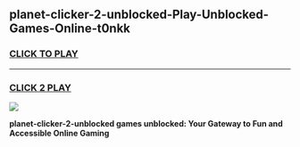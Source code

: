 
## planet-clicker-2-unblocked-Play-Unblocked-Games-Online-t0nkk
<h3>
<a href="https://premium76.site?title=planet-clicker-2-unblocked&ref=25A">CLICK TO PLAY</a></h3>
<hr>

<h3>
<a href="https://premium76.site?title=planet-clicker-2-unblocked&ref=25A">CLICK 2 PLAY</a>
  
</h3>

<a href="https://premium76.site?title=planet-clicker-2-unblocked&ref=25A"><img src="https://clearcache.store/games.png"></a>


**planet-clicker-2-unblocked games unblocked: Your Gateway to Fun and Accessible Online Gaming**
